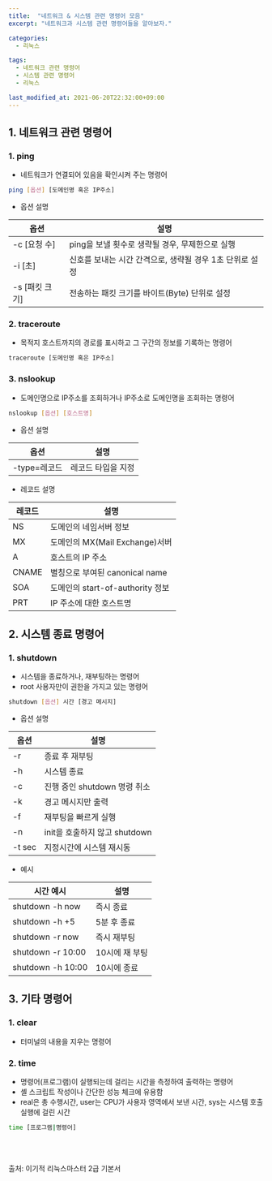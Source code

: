 ```yaml
---
title:  "네트워크 & 시스템 관련 명령어 모음"
excerpt: "네트워크과 시스템 관련 명령어들을 알아보자."

categories:
  - 리눅스

tags:
  - 네트워크 관련 명령어
  - 시스템 관련 명령어
  - 리눅스

last_modified_at: 2021-06-20T22:32:00+09:00
---
```


## 1. 네트워크 관련 명령어
### 1. ping
- 네트워크가 연결되어 있음을 확인시켜 주는 명령어
```bash
ping [옵션] [도메인명 혹은 IP주소]
```
- 옵션 설명

|옵션|설명|
|---|-----|
|-c [요청 수]	|ping을 보낼 횟수로 생략될 경우, 무제한으로 실행|
|-i [초]|	신호를 보내는 시간 간격으로, 생략될 경우 1초 단위로 설정|
|-s [패킷 크기]	|전송하는 패킷 크기를 바이트(Byte) 단위로 설정|

### 2. traceroute
- 목적지 호스트까지의 경로를 표시하고 그 구간의 정보를 기록하는 명령어
```bash
traceroute [도메인명 혹은 IP주소]
```

### 3. nslookup
- 도메인명으로 IP주소를 조회하거나 IP주소로 도메인명을 조회하는 명령어
```bash
nslookup [옵션] [호스트명]
```
- 옵션 설명

|옵션|설명|
|---|-----|
|-type=레코드	|레코드 타입을 지정|

- 레코드 설명

|레코드|설명|
|---|-----|
|NS	|도메인의 네임서버 정보|
|MX	|도메인의 MX(Mail Exchange)서버|
|A	|호스트의 IP 주소|
|CNAME	|별칭으로 부여된 canonical name|
|SOA	|도메인의 start-of-authority 정보|
|PRT	|IP 주소에 대한 호스트명|


## 2. 시스템 종료 명령어
### 1. shutdown
- 시스템을 종료하거나, 재부팅하는 명령어
- root 사용자만이 권한을 가지고 있는 명령어
```bash
shutdown [옵션] 시간 [경고 메시지]
```
- 옵션 설명

|옵션|설명|
|---|-----|
|-r	|종료 후 재부팅|
|-h|	시스템 종료|
|-c|	진행 중인 shutdown 명령 취소|
|-k|	경고 메시지만 출력|
|-f	|재부팅을 빠르게 실행|
|-n	|init을 호출하지 않고 shutdown|
|-t sec|	지정시간에 시스템 재시동|

- 예시

|시간 예시|설명|
|---------|--------|
|shutdown -h now	|즉시 종료|
|shutdown -h +5	|5분 후 종료|
|shutdown -r now	|즉시 재부팅|
|shutdown -r 10:00	|10시에 재 부팅|
|shutdown -h 10:00	|10시에 종료|


## 3. 기타 명령어
### 1. clear
- 터미널의 내용을 지우는 명령어

### 2. time
- 명령어(프로그램)이 실행되는데 걸리는 시간을 측정하여 출력하는 명령어
- 셸 스크립트 작성이나 간단한 성능 체크에 유용함
- real은 총 수행시간, user는 CPU가 사용자 영역에서 보낸 시간, sys는 시스템 호출 실행에 걸린 시간
```bash
time [프로그램|명령어]
```

<br>
<br>

출처: 이기적 리눅스마스터 2급 기본서
